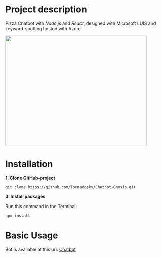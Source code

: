 # Project description
Pizza Chatbot with _Node.js_ and _React_, designed with Microsoft LUIS and keyword-spotting hosted with Azure

<img src="https://user-images.githubusercontent.com/109428348/231135837-e6b75a0b-2cde-4630-a2cd-8285ce2c2546.jpg" width="450" height="350" />

# Installation

**1. Clone GitHub-project**

```
git clone https://github.com/Tornadosky/Chatbot-Gnosis.git
```

**3. Install packages**

Run this command in the Terminal:
```
npm install
```

# Basic Usage

Bot is available at this url: [Chatbot](https://gnosisai.azurewebsites.net)
